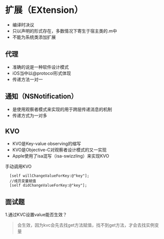 # 扩展（EXtension）

* 编译时决议
* 只以声明的形式存在，多数情况下寄生于宿主类的.m中
* 不能为系统类添加扩展
  
## 代理

* 准确的说是一种软件设计模式
* iOS当中以@protocol形式体现
* 传递方法一对一

## 通知（NSNotification）

* 是使用观察者模式来实现的用于跨层传递消息的机制
* 传递方式为一对多

## KVO 

* KVO是Key-value observing的缩写
* KVO是Objective-C对观察者设计模式的又一实现
* Apple使用了isa混写（isa-swizzling）来实现KVO  

手动调用KVO

      [self willChangeValueForKey:@"key"];
      //成员变量赋值
      [self didChangeValueForKey:@"key"];

## 面试题

1.通过KVC设置value能否生效？
> 会生效，因为kvc会先去找get方法赋值，找不到get方法，才会去找实例变量
